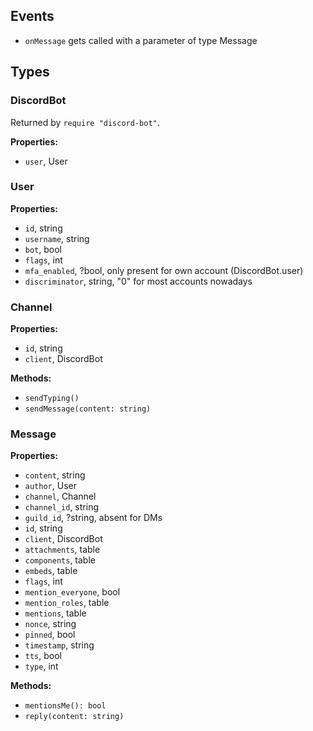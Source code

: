 ## Events

- `onMessage` gets called with a parameter of type Message

## Types

### DiscordBot

Returned by `require "discord-bot"`.

**Properties:**
- `user`, User

### User

**Properties:**
- `id`, string
- `username`, string
- `bot`, bool
- `flags`, int
- `mfa_enabled`, ?bool, only present for own account (DiscordBot.user)
- `discriminator`, string, "0" for most accounts nowadays

### Channel

**Properties:**
- `id`, string
- `client`, DiscordBot

**Methods:**
- `sendTyping()`
- `sendMessage(content: string)`

### Message

**Properties:**
- `content`, string
- `author`, User
- `channel`, Channel
- `channel_id`, string
- `guild_id`, ?string, absent for DMs
- `id`, string
- `client`, DiscordBot
- `attachments`, table
- `components`, table
- `embeds`, table
- `flags`, int
- `mention_everyone`, bool
- `mention_roles`, table
- `mentions`, table
- `nonce`, string
- `pinned`, bool
- `timestamp`, string
- `tts`, bool
- `type`, int

**Methods:**
- `mentionsMe(): bool`
- `reply(content: string)`
